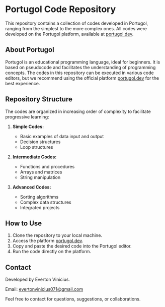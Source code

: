 
# Portugol Code Repository

This repository contains a collection of codes developed in Portugol, ranging from the simplest to the more complex ones. All codes were developed on the Portugol platform, available at [portugol.dev](https://portugol.dev).

## About Portugol

Portugol is an educational programming language, ideal for beginners. It is based on pseudocode and facilitates the understanding of programming concepts. The codes in this repository can be executed in various code editors, but we recommend using the official platform [portugol.dev](https://portugol.dev) for the best experience.

## Repository Structure

The codes are organized in increasing order of complexity to facilitate progressive learning:

1. **Simple Codes:**
   - Basic examples of data input and output
   - Decision structures
   - Loop structures

2. **Intermediate Codes:**
   - Functions and procedures
   - Arrays and matrices
   - String manipulation

3. **Advanced Codes:**
   - Sorting algorithms
   - Complex data structures
   - Integrated projects

## How to Use

1. Clone the repository to your local machine.
2. Access the platform [portugol.dev](https://portugol.dev).
3. Copy and paste the desired code into the Portugol editor.
4. Run the code directly on the platform.

## Contact

Developed by Everton Vinicius.

Email: evertonvinicius071@gmail.com

Feel free to contact for questions, suggestions, or collaborations.

